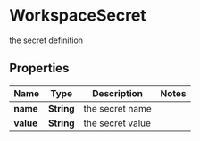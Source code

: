 

# WorkspaceSecret

the secret definition

## Properties

| Name | Type | Description | Notes |
|------------ | ------------- | ------------- | -------------|
|**name** | **String** | the secret name |  |
|**value** | **String** | the secret value |  |



